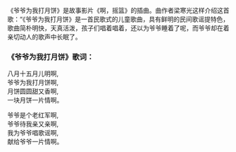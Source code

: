 

《爷爷为我打月饼》是故事影片《啊，摇篮》的插曲。曲作者梁寒光这样介绍这首歌：“《爷爷为我打月饼》是一首民歌式的儿童歌曲，具有鲜明的民间歌谣提特色，歌曲简朴明快，天真活泼，孩子们唱着唱着，还以为爷爷睡着了呢，而爷爷却在着亲切动人的歌声中长眠了。

### 《爷爷为我打月饼》歌词：

八月十五月儿明啊,  
爷爷为我打月饼啊,  
月饼圆圆甜又香啊,  
一块月饼一片情啊。

爷爷是个老红军啊,  
爷爷待我亲又亲啊,  
我为爷爷唱歌谣啊,  
献给爷爷一片情啊。

